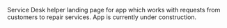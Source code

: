 Service Desk helper landing page for app which works with requests from customers to repair services. 
App is currently under construction.
